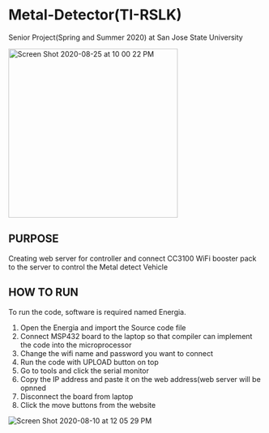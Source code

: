 # Metal-Detector(TI-RSLK) #
Senior Project(Spring and Summer 2020) at San Jose State University

<img width="334" alt="Screen Shot 2020-08-25 at 10 00 22 PM" src="https://user-images.githubusercontent.com/22780537/91257283-58055100-e71e-11ea-9cd2-356dcb331639.png">



## PURPOSE ##

Creating web server for controller and connect CC3100 WiFi booster pack to the server to control the Metal detect Vehicle 



## HOW TO RUN ##

To run the code,  software is required named Energia.
1. Open the Energia and import the Source code file
2. Connect MSP432 board to the laptop so that compiler can implement the code into the microprocessor
3. Change the wifi name and password you want to connect
4. Run the code with UPLOAD button on top
5. Go to tools and click the serial monitor
6. Copy the IP address and paste it on the web address(web server will be opnned
7. Disconnect the board from laptop 
8. Click the move buttons from the website


![Screen Shot 2020-08-10 at 12 05 29 PM](https://user-images.githubusercontent.com/22780537/91257424-a9154500-e71e-11ea-8d44-ed149cb702a5.png)




